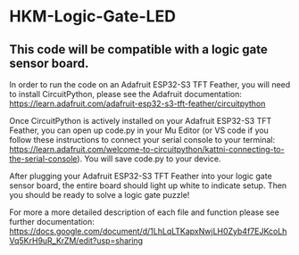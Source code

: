 # HKM-Logic-Gate-LED
## This code will be compatible with a logic gate sensor board.

In order to run the code on an Adafruit ESP32-S3 TFT Feather, you will need to install CircuitPython, please see the Adafruit documentation: https://learn.adafruit.com/adafruit-esp32-s3-tft-feather/circuitpython

Once CircuitPython is actively installed on your Adafruit ESP32-S3 TFT Feather, you can open up code.py in your Mu Editor (or VS code if you follow these instructions to connect your serial console to your terminal: https://learn.adafruit.com/welcome-to-circuitpython/kattni-connecting-to-the-serial-console). You will save code.py to your device.

After plugging your Adafruit ESP32-S3 TFT Feather into your logic gate sensor board, the entire board should light up white to indicate setup. Then you should be ready to solve a logic gate puzzle!

For more a more detailed description of each file and function please see further documentation: https://docs.google.com/document/d/1LhLqLTKapxNwjLH0Zyb4f7EJKcoLhVq5KrH9uR_KrZM/edit?usp=sharing
